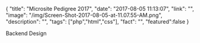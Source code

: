 {
  "title": "Microsite Pedigree 2017",
  "date": "2017-08-05 11:13:07",
  "link": "",
  "image": "/img/Screen-Shot-2017-08-05-at-11.07.55-AM.png",
  "description": "",
  "tags": ["php","html","css"],
  "fact": "",
  "featured":false
}

Backend Design